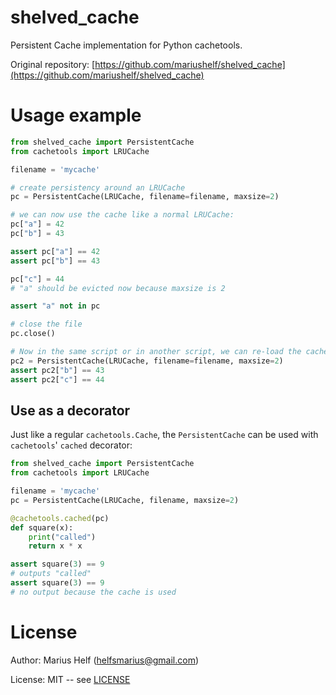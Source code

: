 # shelved_cache

Persistent Cache implementation for Python cachetools.

Original repository: [https://github.com/mariushelf/shelved_cache](https://github.com/mariushelf/shelved_cache)

# Usage example

```python
from shelved_cache import PersistentCache
from cachetools import LRUCache

filename = 'mycache'

# create persistency around an LRUCache
pc = PersistentCache(LRUCache, filename=filename, maxsize=2)

# we can now use the cache like a normal LRUCache:
pc["a"] = 42
pc["b"] = 43

assert pc["a"] == 42
assert pc["b"] == 43

pc["c"] = 44
# "a" should be evicted now because maxsize is 2

assert "a" not in pc

# close the file
pc.close()

# Now in the same script or in another script, we can re-load the cache:
pc2 = PersistentCache(LRUCache, filename=filename, maxsize=2)
assert pc2["b"] == 43
assert pc2["c"] == 44
```

## Use as a decorator

Just like a regular `cachetools.Cache`, the `PersistentCache` can be used with
`cachetools`' `cached` decorator:

```python
from shelved_cache import PersistentCache
from cachetools import LRUCache

filename = 'mycache'
pc = PersistentCache(LRUCache, filename, maxsize=2)

@cachetools.cached(pc)
def square(x):
    print("called")
    return x * x

assert square(3) == 9
# outputs "called"
assert square(3) == 9
# no output because the cache is used
```

# License

Author: Marius Helf ([helfsmarius@gmail.com](mailto:helfsmarius@gmail.com))

License: MIT -- see [LICENSE](LICENSE)
